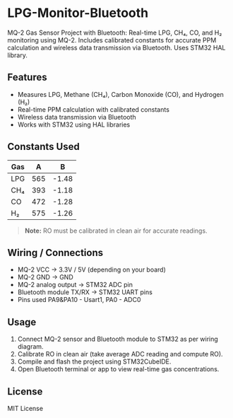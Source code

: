 # LPG-Monitor-Bluetooth

MQ-2 Gas Sensor Project with Bluetooth: Real-time LPG, CH₄, CO, and H₂ monitoring using MQ-2. Includes calibrated constants for accurate PPM calculation and wireless data transmission via Bluetooth. Uses STM32 HAL library.

## Features
- Measures LPG, Methane (CH₄), Carbon Monoxide (CO), and Hydrogen (H₂)
- Real-time PPM calculation with calibrated constants
- Wireless data transmission via Bluetooth
- Works with STM32 using HAL libraries

## Constants Used
| Gas | A | B |
|-----|---|---|
| LPG | 565 | -1.48 |
| CH₄ | 393 | -1.18 |
| CO  | 472 | -1.28 |
| H₂  | 575 | -1.26 |

> **Note:** RO must be calibrated in clean air for accurate readings.

## Wiring / Connections
- MQ-2 VCC → 3.3V / 5V (depending on your board)
- MQ-2 GND → GND
- MQ-2 analog output → STM32 ADC pin
- Bluetooth module TX/RX → STM32 UART pins
- Pins used PA9&PA10 - Usart1, PA0 - ADC0

## Usage
1. Connect MQ-2 sensor and Bluetooth module to STM32 as per wiring diagram.
2. Calibrate RO in clean air (take average ADC reading and compute RO).
3. Compile and flash the project using STM32CubeIDE.
4. Open Bluetooth terminal or app to view real-time gas concentrations.

## License
MIT License
